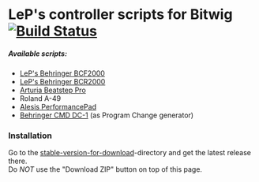 # LeP's controller scripts for Bitwig [![Build Status](https://travis-ci.org/justlep/bitwig.svg?branch=master)](https://travis-ci.org/justlep/bitwig)
##### Available scripts:
* [LeP's Behringer BCF2000](./doc/Behringer%20BCF2000/)
* [LeP's Behringer BCR2000](./doc/Behringer%20BCR2000/)
* [Arturia Beatstep Pro](./doc/ArturiaBeatstepPro/)
* Roland A-49
* [Alesis PerformancePad](./doc/Alesis%20PerformancePad/)
* [Behringer CMD DC-1](./doc/Behringer%20CMD%20DC-1) (as Program Change generator)

### Installation 
Go to the [stable-version-for-download](./stable-version-for-download/)-directory and get the latest release there.  
Do *NOT* use the "Download ZIP" button on top of this page.
